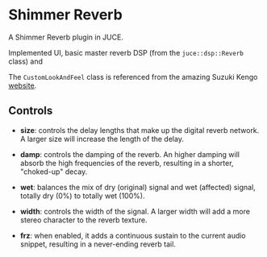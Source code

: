 # Shimmer Reverb
A Shimmer Reverb plugin in JUCE.

Implemented UI, basic master reverb DSP (from the `juce::dsp::Reverb` class) and 

The `CustomLookAndFeel` class is referenced from the amazing Suzuki Kengo [website](https://suzuki-kengo.dev/posts/dial-customization).

## Controls
* **size**: controls the delay lengths that make up the digital reverb network. A larger size will increase the length of the delay.

* **damp**: controls the damping of the reverb. An higher damping will absorb the high frequencies of the reverb, resulting in a shorter, "choked-up" decay.

* **wet**: balances the mix of dry (original) signal and wet (affected) signal, totally dry (0%) to totally wet (100%). 

* **width**: controls the width of the signal. A larger width will add a more stereo character to the reverb texture.

* **frz**: when enabled, it adds a continuous sustain to the current audio snippet, resulting in a never-ending reverb tail.
